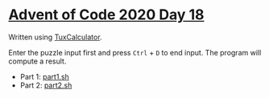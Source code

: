 # [Advent of Code 2020 Day 18](https://adventofcode.com/2020/day/18)

Written using [TuxCalculator](https://github.com/noeppi-noeppi/TuxCalculator).

Enter the puzzle input first and press `Ctrl` + `D` to end input. The program will compute a result.

  * Part 1: [part1.sh](part1.sh)
  * Part 2: [part2.sh](part2.sh)